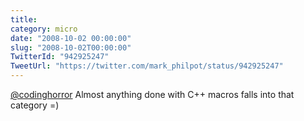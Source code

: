 ```yaml
---
title: 
category: micro
date: "2008-10-02 00:00:00"
slug: "2008-10-02T00:00:00"
TwitterId: "942925247"
TweetUrl: "https://twitter.com/mark_philpot/status/942925247"
---
```


[@codinghorror](https://twitter.com/codinghorror) Almost anything done with C++
macros falls into that category =)
